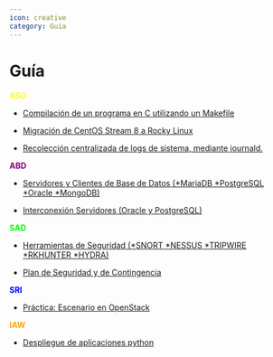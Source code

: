 ```yaml
---
icon: creative
category: Guia
---
```


# Guía

<font color="#FFFF00">**ASO**</font>

- [Compilación de un programa en C utilizando un Makefile](makefile.md)

- [Migración de CentOS Stream 8 a Rocky Linux](migracionrocky.md)

- [Recolección centralizada de logs de sistema, mediante journald.](logs.md)

<font color="#800080">**ABD**</font>

- [Servidores y Clientes de Base de Datos (*MariaDB *PostgreSQL *Oracle *MongoDB)](ABD.md)

- [Interconexión Servidores (Oracle y PostgreSQL)](orcl-psql.md)

<font color="#00ff00">**SAD**</font>

- [Herramientas de Seguridad (*SNORT *NESSUS *TRIPWIRE *RKHUNTER *HYDRA)](https://www.dropbox.com/s/84gl6ea0ls0xksy/Plantilla%20Trabajo%20Grupal%201.pdf?dl=0)

- [Plan de Seguridad y de Contingencia](https://www.dropbox.com/s/th00q6nun0ekmam/Plan%20de%20Seguridad%20y%20de%20Contingencia%28Mar%C3%ADa-Iv%C3%A1n-%C3%93scar%29.pdf?dl=0)

<font color="#0000FF">**SRI**</font>

- [Práctica: Escenario en OpenStack]()

<font color="#FFA500">**IAW**</font>

- [Despliegue de aplicaciones python](django.md)